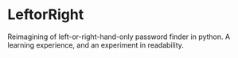 # LeftorRight
Reimagining of left-or-right-hand-only password finder in python.
A learning experience, and an experiment in readability.
